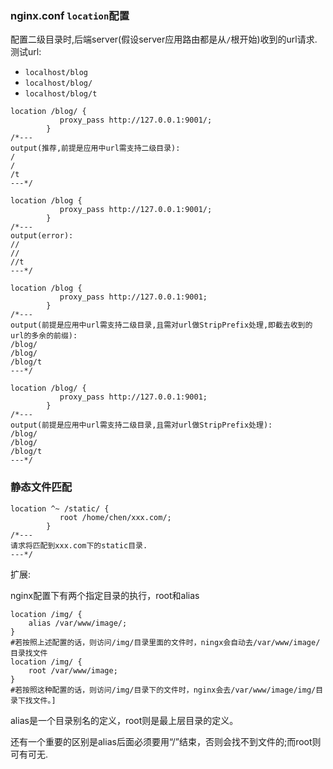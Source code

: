 ### nginx.conf  `location`配置

配置二级目录时,后端server(假设server应用路由都是从`/`根开始)收到的url请求.测试url:

- `localhost/blog`
- `localhost/blog/`
- `localhost/blog/t`

```
location /blog/ {
           proxy_pass http://127.0.0.1:9001/;
        }
/*---
output(推荐,前提是应用中url需支持二级目录):
/
/
/t
---*/
```
```
location /blog {
           proxy_pass http://127.0.0.1:9001/;
        }
/*---
output(error):
//
//
//t
---*/
```
```
location /blog {
           proxy_pass http://127.0.0.1:9001;
        }
/*---
output(前提是应用中url需支持二级目录,且需对url做StripPrefix处理,即截去收到的url的多余的前缀):
/blog/
/blog/
/blog/t
---*/
```
```
location /blog/ {
           proxy_pass http://127.0.0.1:9001;
        }
/*---
output(前提是应用中url需支持二级目录,且需对url做StripPrefix处理):
/blog/
/blog/
/blog/t
---*/
```

### 静态文件匹配

```
location ^~ /static/ {
           root /home/chen/xxx.com/;
        }
/*---
请求将匹配到xxx.com下的static目录.
---*/
```

扩展:

nginx配置下有两个指定目录的执行，root和alias

```shell
location /img/ {
    alias /var/www/image/;
}
#若按照上述配置的话，则访问/img/目录里面的文件时，ningx会自动去/var/www/image/目录找文件
location /img/ {
    root /var/www/image;
}
#若按照这种配置的话，则访问/img/目录下的文件时，nginx会去/var/www/image/img/目录下找文件。]
```
alias是一个目录别名的定义，root则是最上层目录的定义。

还有一个重要的区别是alias后面必须要用“/”结束，否则会找不到文件的;而root则可有可无.

